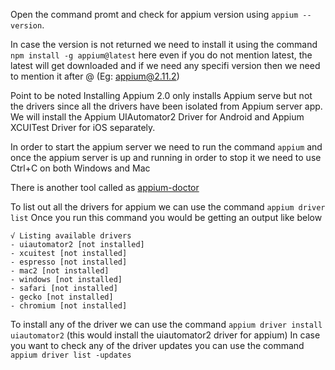 Open the command promt and check for appium version using `appium --version`.

In case the version is not returned we need to install it using the command `npm install -g appium@latest` here even if you do not mention latest, the latest will get downloaded and if we need any specifi version then we need to mention it after @ (Eg: appium@2.11.2)

Point to be noted Installing Appium 2.0 only installs Appium serve but not the drivers since all the drivers have been isolated from Appium server app. We will install the Appium UIAutomator2 Driver for Android and Appium XCUITest Driver for iOS separately.

In order to start the appium server we need to run the command `appium`
and once the appium server is up and running in order to stop it we need to use Ctrl+C on both Windows and Mac

There is another tool called as [appium-doctor](/src/setup/APPIUM_DOCTOR_SETUP.MD)

To list out all the drivers for appium we can use the command `appium driver list` Once you run this command you would be getting an output like below

```
√ Listing available drivers
- uiautomator2 [not installed]
- xcuitest [not installed]
- espresso [not installed]
- mac2 [not installed]
- windows [not installed]
- safari [not installed]
- gecko [not installed]
- chromium [not installed]
```

To install any of the driver we can use the command `appium driver install uiautomator2` (this would install the uiautomator2 driver for appium)
In case you want to check any of the driver updates you can use the command `appium driver list -updates`

